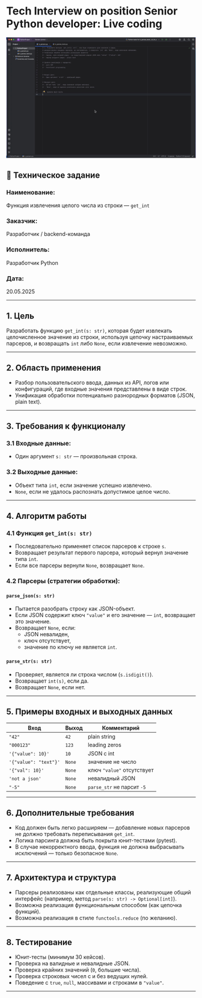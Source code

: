 # Tech Interview on position Senior Python developer: Live coding
[![Watch the video](/video.jpg)](https://youtu.be/T-D1KVIuvjA)

## 📄 Техническое задание  
### Наименование:  
Функция извлечения целого числа из строки — `get_int`

### Заказчик:  
Разработчик / backend-команда  

### Исполнитель:  
Разработчик Python  

### Дата:  
20.05.2025  

---

## 1. **Цель**  
Разработать функцию `get_int(s: str)`, которая будет извлекать целочисленное значение из строки, используя цепочку настраиваемых парсеров, и возвращать `int` либо `None`, если извлечение невозможно.

---

## 2. **Область применения**  
- Разбор пользовательского ввода, данных из API, логов или конфигураций, где входные значения представлены в виде строк.
- Унификация обработки потенциально разнородных форматов (JSON, plain text).

---

## 3. **Требования к функционалу**

### 3.1 Входные данные:
- Один аргумент `s: str` — произвольная строка.

### 3.2 Выходные данные:
- Объект типа `int`, если значение успешно извлечено.
- `None`, если не удалось распознать допустимое целое число.

---

## 4. **Алгоритм работы**

### 4.1 Функция `get_int(s: str)`
- Последовательно применяет список парсеров к строке `s`.
- Возвращает результат первого парсера, который вернул значение типа `int`.
- Если все парсеры вернули `None`, возвращает `None`.

### 4.2 Парсеры (стратегии обработки):
#### `parse_json(s: str)`
- Пытается разобрать строку как JSON-объект.
- Если JSON содержит ключ `"value"` и его значение — `int`, возвращает это значение.
- Возвращает `None`, если:
  - JSON невалиден,
  - ключ отсутствует,
  - значение по ключу не является `int`.

#### `parse_str(s: str)`
- Проверяет, является ли строка числом (`s.isdigit()`).
- Возвращает `int(s)`, если да.
- Возвращает `None`, если нет.

---

## 5. **Примеры входных и выходных данных**

| Вход                         | Выход   | Комментарий                    |
|-----------------------------|---------|--------------------------------|
| `"42"`                      | `42`    | plain string                   |
| `"000123"`                  | `123`   | leading zeros                  |
| `'{"value": 10}'`           | `10`    | JSON с int                     |
| `'{"value": "text"}'`       | `None`  | значение не число              |
| `'{"val": 10}'`             | `None`  | ключ `"value"` отсутствует     |
| `'not a json'`              | `None`  | невалидный JSON                |
| `"-5"`                      | `None`  | `parse_str` не парсит `-5`     |

---

## 6. **Дополнительные требования**

- Код должен быть легко расширяем — добавление новых парсеров не должно требовать переписывания `get_int`.
- Логика парсинга должна быть покрыта юнит-тестами (pytest).
- В случае некорректного ввода, функция не должна выбрасывать исключений — только безопасное `None`.

---

## 7. **Архитектура и структура**

- Парсеры реализованы как отдельные классы, реализующие общий интерфейс (например, метод `parse(s: str) -> Optional[int]`).
- Возможна реализация функциональным способом (как цепочка функций).
- Возможна реализация в стиле `functools.reduce` (по желанию).

---

## 8. **Тестирование**

- Юнит-тесты (минимум 30 кейсов).
- Проверка на валидные и невалидные JSON.
- Проверка крайних значений (`0`, большие числа).
- Проверка строковых чисел с и без ведущих нулей.
- Поведение с `true`, `null`, массивами и строками в `"value"`.

---

